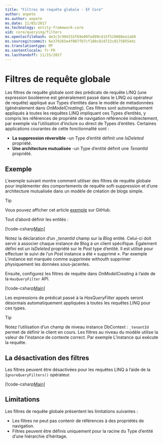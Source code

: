 ```yaml
---
title: "Filtres de requête globale - EF Core"
author: anpete
ms.author: anpete
ms.date: 11/03/2017
ms.technology: entity-framework-core
uid: core/querying/filters
ms.openlocfilehash: 4e3c3c99d155f69e00fed99c415f519808ea1a68
ms.sourcegitcommit: 6e379265e4f087fb7cf180c824722c81750554dc
ms.translationtype: MT
ms.contentlocale: fr-FR
ms.lasthandoff: 11/15/2017
---
```

# <a name="global-query-filters"></a>Filtres de requête globale

Les filtres de requête globale sont des prédicats de requête LINQ (une expression booléenne est généralement passé dans le LINQ *où* opérateur de requête) appliqué aux Types d’entités dans le modèle de métadonnées (généralement dans *OnModelCreating*). Ces filtres sont automatiquement appliqués à toutes les requêtes LINQ impliquant ces Types d’entités, y compris les références de propriété de navigation référencée indirectement, par exemple via l’utilisation d’inclure ou direct de Types d’entités. Certaines applications courantes de cette fonctionnalité sont :

* **La suppression réversible** -un Type d’entité définit une *IsDeleted* propriété.
* **Une architecture mutualisée** -un Type d’entité définit une *TenantId* propriété.

## <a name="example"></a>Exemple

L’exemple suivant montre comment utiliser des filtres de requête globale pour implémenter des comportements de requête soft-suppression et d’une architecture mutualisée dans un modèle de création de blogs simple.

> [!TIP]
> Vous pouvez afficher cet article [exemple](https://github.com/aspnet/EntityFrameworkCore/tree/dev/samples/QueryFilters) sur GitHub.

Tout d’abord définir les entités :

[!code-csharp[Main](../../../efcore-dev/samples/QueryFilters/Program.cs#Entities)]

Notez la déclaration d’un __tenantId_ champ sur la _Blog_ entité. Celui-ci doit servir à associer chaque instance de Blog à un client spécifique. Également défini est un _IsDeleted_ propriété sur le _Post_ type d’entité. Il est utilisé pour effectuer le suivi de l’un _Post_ instance a été « supprimé ». Par exemple L’instance est marquée comme supprimée withouth supprimer physiquement les données sous-jacentes.

Ensuite, configurez les filtres de requête dans _OnModelCreating_ à l’aide de la ```HasQueryFilter``` API.

[!code-csharp[Main](../../../efcore-dev/samples/QueryFilters/Program.cs#Configuration)]

Les expressions de prédicat passé à la _HasQueryFilter_ appels seront désormais automatiquement appliquées à toutes les requêtes LINQ pour ces types.

> [!TIP]
> Notez l’utilisation d’un champ de niveau instance DbContext : ```_tenantId``` permet de définir le client en cours. Les filtres au niveau du modèle utilise la valeur de l’instance de contexte correct. Par exemple L’instance qui exécute la requête.

## <a name="disabling-filters"></a>La désactivation des filtres

Les filtres peuvent être désactivées pour les requêtes LINQ à l’aide de la ```IgnoreQueryFilters()``` opérateur.

[!code-csharp[Main](../../../efcore-dev/samples/QueryFilters/Program.cs#IgnoreFilters)]

## <a name="limitations"></a>Limitations

Les filtres de requête globale présentent les limitations suivantes :

* Les filtres ne peut pas contenir de références à des propriétés de navigation.
* Filtres peuvent être définis uniquement pour la racine du Type d’entité d’une hiérarchie d’héritage.
